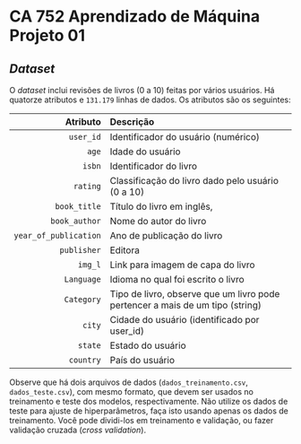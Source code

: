 # CA 752 Aprendizado de Máquina Projeto 01

## _Dataset_

O _dataset_ inclui revisões de livros (0 a 10) feitas por vários usuários. Há quatorze atributos e `131.179` linhas de dados. Os atributos são os seguintes:

Atributo | Descrição
--:|:---
`user_id` 				    | Identificador do usuário (numérico)
`age`					        | Idade do usuário
`isbn` 					      | Identificador do livro
`rating`				      | Classificação do livro dado pelo usuário (0 a 10)
`book_title`			    | Título do livro em inglês,
`book_author`	    		| Nome do autor do livro
`year_of_publication`	| Ano de publicação do livro
`publisher`				    | Editora
`img_l`				      	| Link para imagem de capa do livro
`Language`				    | Idioma no qual foi escrito o livro
`Category`				    | Tipo de livro, observe que um livro pode pertencer a mais de um tipo (string)
`city`					      | Cidade do usuário (identificado por user_id)
`state`					      | Estado do usuário
`country`				      | País do usuário

Observe que há dois arquivos de dados (`dados_treinamento.csv`, `dados_teste.csv`), com mesmo formato, que devem ser usados no treinamento e teste dos modelos, respectivamente. Não utilize os dados de teste para ajuste de hiperparâmetros, faça isto usando apenas os dados de treinamento. Você pode dividi-los em treinamento e validação, ou fazer validação cruzada (_cross validation_).
